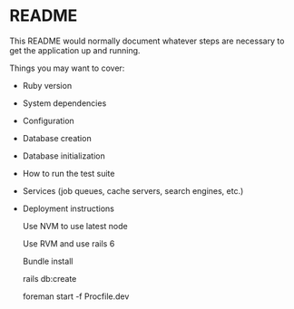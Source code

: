 # README

This README would normally document whatever steps are necessary to get the
application up and running.

Things you may want to cover:

* Ruby version

* System dependencies

* Configuration

* Database creation

* Database initialization

* How to run the test suite

* Services (job queues, cache servers, search engines, etc.)

* Deployment instructions

  Use NVM to use latest node

  Use RVM and use rails 6

  Bundle install

  rails db:create

  foreman start -f Procfile.dev
